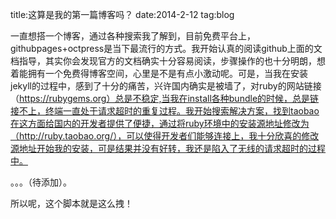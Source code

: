 title:这算是我的第一篇博客吗？
date:2014-2-12
tag:blog

一直想搭一个博客，通过各种搜索我了解到，目前免费平台上，githubpages+octpress是当下最流行的方式。我开始认真的阅读github上面的文档指导，其实你会发现官方的文档确实十分容易阅读，步骤操作的也十分明朗，想着能拥有一个免费得博客空间，心里是不是有点小激动呢。可是，当我在安装jekyll的过程中，感到了十分的痛苦，兴许国内确实是被墙了，对ruby的网站链接（https://rubygems.org）总是不稳定,当我在install各种bundle的时候，总是链接不上，终端一直处于请求超时的重复过程。我开始搜索解决方案，找到taobao在这方面给国内的开发者提供了便捷，通过将ruby环境中的安装源地址修改为（http://ruby.taobao.org/），可以使得开发者们能够连接上，我十分欣喜的修改源地址开始我的安装，可是结果并没有好转，我还是陷入了无线的请求超时的过程中。

。。。（待添加）。


所以呢，这个脚本就是这么拽！